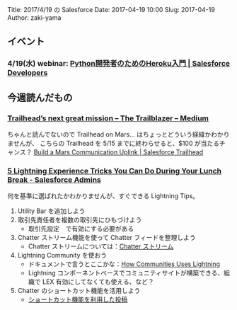 Title: 2017/4/19 の Salesforce
Date: 2017-04-19 10:00
Slug: 2017-04-19
Author: zaki-yama

## イベント

### 4/19(水) webinar: [Python開発者のためのHeroku入門 | Salesforce Developers](https://developer.salesforce.com/events/webinars/python_heroku_0419/?d=7010M000000mlrc#.WL4Wt8upPQo.twitter)


## 今週読んだもの

### [Trailhead’s next great mission – The Trailblazer – Medium](https://medium.com/trailhead/trailheads-next-great-mission-be44c9d8bebe)

ちゃんと読んでないので Trailhead on Mars... はちょっとどういう経緯かわかりませんが、
こちらの Trailhead を 5/15 までに終わらせると、$100 が当たるチャンス？
[Build a Mars Communication Uplink | Salesforce Trailhead](https://trailhead.salesforce.com/ja/projects/trailhead_on_mars)

### [5 Lightning Experience Tricks You Can Do During Your Lunch Break - Salesforce Admins](https://admin.salesforce.com/5-lightning-experience-tricks-can-do-during-your-lunch)

何を基準に選ばれたかわかりませんが、すぐできる Lightning Tips。

1. Utility Bar を追加しよう
2. 取引先責任者を複数の取引先にひもづけよう
    * 取引先設定　で有効にする必要がある
3. Chatter ストリーム機能を使って Chatter フィードを整理しよう
    * Chatter ストリームについては：[Chatter ストリーム](https://help.salesforce.com/articleView?id=collab_chatter_streams_overview.htm&language=ja&type=0)
4. Lightning Community を使おう
    * ドキュメントで言うとここかな：[How Communities Uses Lightning](https://help.salesforce.com/articleView?siteLang=ja&id=networks_lightning_in_communities.htm&type=0&language=ja&release=206.17)
    * Lightning コンポーネントベースでコミュニティサイトが構築できる、組織で LEX 有効にしてなくても使える、など？
5. Chatter のショートカット機能を活用しよう
    * [ショートカット機能を利用した投稿](https://releasenotes.docs.salesforce.com/ja-jp/spring17/release-notes/rn_chatter_shortcut_keys.htm)



